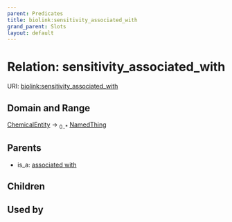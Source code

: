 ```yaml
---
parent: Predicates
title: biolink:sensitivity_associated_with
grand_parent: Slots
layout: default
---
```


# Relation: sensitivity_associated_with




URI: [biolink:sensitivity_associated_with](https://w3id.org/biolink/sensitivity_associated_with)

## Domain and Range

[ChemicalEntity](ChemicalEntity.md) ->  <sub>0..\*</sub> [NamedThing](NamedThing.md)

## Parents

 *  is_a: [associated with](associated_with.md)

## Children


## Used by


